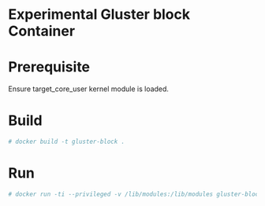 # Experimental Gluster block Container

# Prerequisite

Ensure target_core_user kernel module is loaded.

# Build
```bash
# docker build -t gluster-block .
```

# Run

```bash
# docker run -ti --privileged -v /lib/modules:/lib/modules gluster-block
```